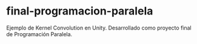 # final-programacion-paralela
Ejemplo de Kernel Convolution en Unity. Desarrollado como proyecto final de Programación Paralela.
